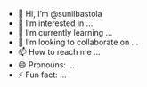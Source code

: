 - 👋 Hi, I’m @sunilbastola
- 👀 I’m interested in ...
- 🌱 I’m currently learning ...
- 💞️ I’m looking to collaborate on ...
- 📫 How to reach me ...
- 😄 Pronouns: ...
- ⚡ Fun fact: ...

<!---
sunilbastola/sunilbastola is a ✨ special ✨ repository because its `README.md` (this file) appears on your GitHub profile.
You can click the Preview link to take a look at your changes.
--->
